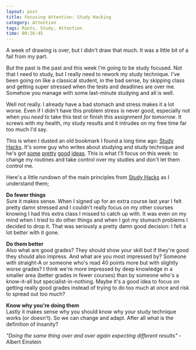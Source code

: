 ```yaml
---
layout: post
title: Focusing Attention: Study Hacking
category: Attention
tags: Rants, Study, Attention
time: 00:26:45
---
```

A week of drawing is over, but I didn't draw that much. It was a little bit of a fail from my part.

But the past is the past and this week I'm going to be study focused. Not that I need to study, but I really need to rework my study technique. I've been going on like a classical student, in the bad sense, by skipping class and getting super stressed when the tests and deadlines are over me. Somehow you manage with some last-minute studying and all is well.

Well not really. I already have a bad stomach and stress makes it a lot worse. Even if I didn't have this problem stress is never good, especially not when you *need* to take this test or finish this assignment *for tomorrow*. It screws with my health, my study results and it intrudes on my free time far too much I'd say.

This is when I dusted an old bookmark I found a long time ago: [Study Hacks][1]. It's some guy who writes about studying and study technique and he's got [some](http://calnewport.com/blog/2008/04/18/how-to-become-a-zen-valedictorian-decreasing-your-stress-without-decreasing-your-ambition/) [pretty](http://calnewport.com/blog/2009/03/09/the-straight-a-method-how-to-ace-college-courses/) [good](http://calnewport.com/blog/2010/09/27/how-double-majors-can-ruin-your-life-two-arguments-for-doing-less/) [ideas](http://calnewport.com/blog/2009/03/27/what-the-hell-is-study-hacks/). This is what I'll focus on this week: to change my routines and take control over my studies and don't let them control me.

Here's a little rundown of the main principles from [Study Hacks][1] as I understand them;

**Do fewer things**  
Sure it makes sense. When I signed up for an extra course last year I felt pretty damn stressed and I couldn't really focus on my other courses knowing I had this extra class I missed to catch up with. It was even on my mind when I tried to do other things and when I got my stumach problems I decided to drop it. That was seriously a pretty damn good decision: I felt a lot better with it gone.

**Do them better**  
Also what are good grades? They should show your skill but if they're good they should also impress. And what are you most impressed by? Someone with straight-A or someone who's read 40 points more but with slightly worse grades? I think we're more impressed by deep knowledge in a smaller area (better grades in fewer courses) than by someone who's a know-it-all but specialist-in-nothing. Maybe it's a good idea to focus on getting really good grades instead of trying to do too much at once and risk to spread out too much?

**Know why you're doing them**  
Lastly it makes sense why you should know why your study technique works (or doesn't). So we can change and adapt. After all what is the definition of Insanity?

*"Doing the same thing over and over again expecting different results"* - Albert Einstein

[1]: http://calnewport.com/blog/

